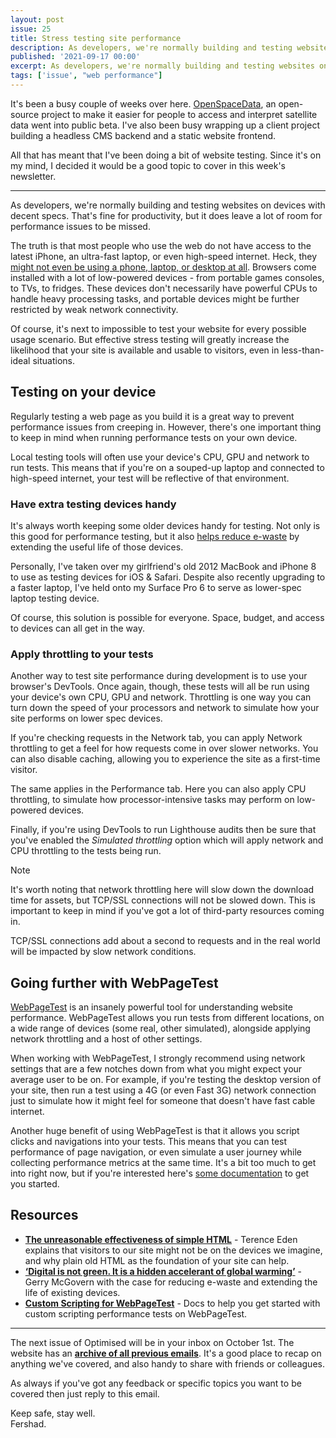 ```yaml
---
layout: post
issue: 25
title: Stress testing site performance
description: As developers, we're normally building and testing websites on devices with decent specs, so testing how your site performs over a slow network or on a low-powered device is one way to help ensure real world performance.
published: '2021-09-17 00:00'
excerpt: As developers, we're normally building and testing websites on devices with decent specs, so testing how your site performs over a slow network or on a low-powered device is one way to help ensure real world performance.
tags: ['issue', "web performance"]
---
```

<!-- # Stress testing site performance -->

It's been a busy couple of weeks over here. [OpenSpaceData](http://openspacedata.netlify.app/), an open-source project to make it easier for people to access and interpret satellite data went into public beta. I've also been busy wrapping up a client project building a headless CMS backend and a static website frontend. 

All that has meant that I've been doing a bit of website testing. Since it's on my mind, I decided it would be a good topic to cover in this week's newsletter.

*** 

As developers, we're normally building and testing websites on devices with decent specs. That's fine for productivity, but it does leave a lot of room for performance issues to be missed.

The truth is that most people who use the web do not have access to the latest iPhone, an ultra-fast laptop, or even high-speed internet. Heck, they [might not even be using a phone, laptop, or desktop at all](https://shkspr.mobi/blog/2021/01/the-unreasonable-effectiveness-of-simple-html/). Browsers come installed with a lot of low-powered devices - from portable games consoles, to TVs, to fridges. These devices don't necessarily have powerful CPUs to handle heavy processing tasks, and portable devices might be further restricted by weak network connectivity.

Of course, it's next to impossible to test your website for every possible usage scenario. But effective stress testing will greatly increase the likelihood that your site is available and usable to visitors, even in less-than-ideal situations.

## Testing on your device

Regularly testing a web page as you build it is a great way to prevent performance issues from creeping in. However, there's one important thing to keep in mind when running performance tests on your own device. 

Local testing tools will often use your device's CPU, GPU and network to run tests. This means that if you're on a souped-up laptop and connected to high-speed internet, your test will be reflective of that environment.

### Have extra testing devices handy

It's always worth keeping some older devices handy for testing. Not only is this good for performance testing, but it also [helps reduce e-waste](https://www.siliconrepublic.com/enterprise/gerry-mcgovern-digital-pollution-e-waste) by extending the useful life of those devices. 

Personally, I've taken over my girlfriend's old 2012 MacBook and iPhone 8 to use as testing devices for iOS & Safari. Despite also recently upgrading to a faster laptop, I've held onto my Surface Pro 6 to serve as lower-spec laptop testing device.

Of course, this solution is possible for everyone. Space, budget, and access to devices can all get in the way.

### Apply throttling to your tests

Another way to test site performance during development is to use your browser's DevTools. Once again, though, these tests will all be run using your device's own CPU, GPU and network. Throttling is one way you can turn down the speed of your processors and network to simulate how your site performs on lower spec devices.

If you're checking requests in the Network tab, you can apply Network throttling to get a feel for how requests come in over slower networks. You can also disable caching, allowing you to experience the site as a first-time visitor.

The same applies in the Performance tab. Here you can also apply CPU throttling, to simulate how processor-intensive tasks may perform on low-powered devices.

Finally, if you're using DevTools to run Lighthouse audits then be sure that you've enabled the *Simulated throttling* option which will apply network and CPU throttling to the tests being run.


<div class="callout">
<p class="h3 title">Note</p>
<p>It's worth noting that network throttling here will slow down the download time for assets, but TCP/SSL connections will not be slowed down. This is important to keep in mind if you've got a lot of third-party resources coming in. </p>
<p>TCP/SSL connections add about a second to requests and in the real world will be impacted by slow network conditions.</p>
</div>

## Going further with WebPageTest

[WebPageTest](https://webpagetest.org/) is an insanely powerful tool for understanding website performance. WebPageTest allows you run tests from different locations, on a wide range of devices (some real, other simulated), alongside applying network throttling and a host of other settings.

When working with WebPageTest, I strongly recommend using network settings that are a few notches down from what you might expect your average user to be on. For example, if you're testing the desktop version of your site, then run a test using a 4G (or even Fast 3G) network connection just to simulate how it might feel for someone that doesn't have fast cable internet.

Another huge benefit of using WebPageTest is that it allows you script clicks and navigations into your tests. This means that you can test performance of page navigation, or even simulate a user journey while collecting performance metrics at the same time. It's a bit too much to get into right now, but if you're interested here's [some documentation](https://docs.webpagetest.org/scripting/) to get you started.

## Resources

- **[The unreasonable effectiveness of simple HTML](https://shkspr.mobi/blog/2021/01/the-unreasonable-effectiveness-of-simple-html/)** - Terence Eden explains that visitors to our site might not be on the devices we imagine, and why plain old HTML as the foundation of your site can help.
- **[‘Digital is not green. It is a hidden accelerant of global warming’](https://www.siliconrepublic.com/enterprise/gerry-mcgovern-digital-pollution-e-waste)** - Gerry McGovern with the case for reducing e-waste and extending the life of existing devices.
- **[Custom Scripting for WebPageTest](https://docs.webpagetest.org/scripting/)** - Docs to help you get started with custom scripting performance tests on WebPageTest.

***

The next issue of Optimised will be in your inbox on October 1st. The website has an **[archive of all previous emails](https://optimised.email/)**. It's a good place to recap on anything we've covered, and also handy to share with friends or colleagues.

As always if you've got any feedback or specific topics you want to be covered then just reply to this email.

Keep safe, stay well.  
Fershad.
